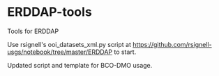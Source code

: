 # ERDDAP-tools
Tools for ERDDAP

Use rsignell's ooi_datasets_xml.py script at https://github.com/rsignell-usgs/notebook/tree/master/ERDDAP to start. 

Updated script and template for BCO-DMO usage.
